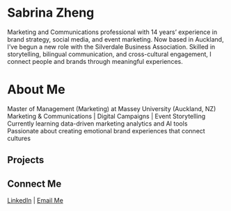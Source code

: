#   Sabrina Zheng
Marketing and Communications professional with 14 years’ experience in brand strategy, social media, and event marketing. Now based in Auckland, I’ve begun a new role with the Silverdale Business Association. Skilled in storytelling, bilingual communication, and cross-cultural engagement, I connect people and brands through meaningful experiences.
# About Me  
 Master of Management (Marketing) at Massey University (Auckland, NZ)  
 Marketing & Communications | Digital Campaigns | Event Storytelling  
 Currently learning data-driven marketing analytics and AI tools  
 Passionate about creating emotional brand experiences that connect cultures  
 ## Projects
 ##  Connect Me
   [LinkedIn](https://www.linkedin.com/in/sabrina-yan-zheng/) | [Email Me](mailto:sabrinaz0603@gmail.com)

